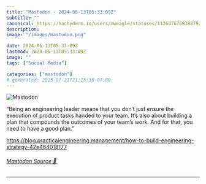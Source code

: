 ```yaml
---
title: "Mastodon - 2024-06-13T05:33:09Z"
subtitle: ""
canonical: https://hachyderm.io/users/mweagle/statuses/112607676938879219
description:
image: "/images/mastodon.png"

date: 2024-06-13T05:33:09Z
lastmod: 2024-06-13T05:33:09Z
image: ""
tags: ["Social Media"]

categories: ["mastodon"]
# generated: 2025-07-21T21:15:38-07:00
---
```

![Mastodon](/images/mastodon.png)

<p>“Being an engineering leader means that you don’t just ensure the execution of product tasks handed to your team. It’s also about building a plan that compounds the outcomes of your team’s work. And for that, you need to have a good plan.”</p><p><a href="https://blog.practicalengineering.management/how-to-build-engineering-strategy-42e464018177" target="_blank" rel="nofollow noopener noreferrer" translate="no"><span class="invisible">https://</span><span class="ellipsis">blog.practicalengineering.mana</span><span class="invisible">gement/how-to-build-engineering-strategy-42e464018177</span></a></p>


###### [Mastodon Source 🐘](https://hachyderm.io/@mweagle/112607676938879219)

___

